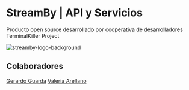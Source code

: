 # StreamBy | API y Servicios

Producto open source desarrollado por cooperativa de desarrolladores TerminalKiller Project

![streamby-logo-background](https://github.com/GwerhDev/StreamBy-Client/assets/105039526/95e48038-b807-46cb-ad52-e5226025f30f)

## Colaboradores

[Gerardo Guarda](https://github.com/GwerhDev)
[Valeria Arellano](https://github.com/ValeriaArellano0011)
